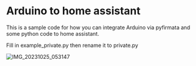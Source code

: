 # Arduino to home assistant
This is a sample code for how you can integrate Arduino via pyfirmata and some python code to home assistant.

Fill in example_private.py then rename it to private.py

![IMG_20231025_053147](https://github.com/mickeydarrenlau/arduino_to_homeassistant/assets/62752664/b2dded65-0192-40e5-918d-85cd5bbff896)
